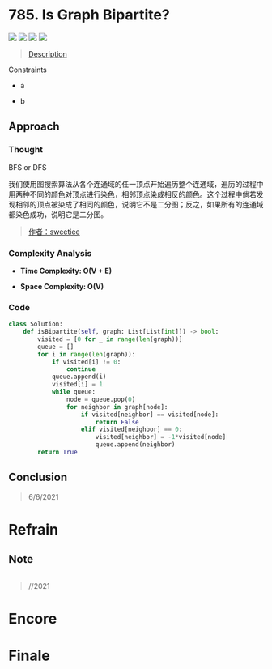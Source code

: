 # 785. Is Graph Bipartite?

![](https://img.shields.io/badge/Difficulty-Medium-%23f0ad4e)
![](https://img.shields.io/badge/topic-dfs-critical)
![](https://img.shields.io/badge/topic-bfs-critical)
![](https://img.shields.io/badge/topic-graph-critical)

> [Description](https://leetcode.com/problems/is-graph-bipartite/)

Constraints

- a

- b

## Approach

### Thought

BFS or DFS

我们使用图搜索算法从各个连通域的任一顶点开始遍历整个连通域，遍历的过程中用两种不同的颜色对顶点进行染色，相邻顶点染成相反的颜色。这个过程中倘若发现相邻的顶点被染成了相同的颜色，说明它不是二分图；反之，如果所有的连通域都染色成功，说明它是二分图。

> [作者：sweetiee](https://leetcode-cn.com/problems/is-graph-bipartite/solution/bfs-dfs-bing-cha-ji-san-chong-fang-fa-pan-duan-er-/)

### Complexity Analysis

- **Time Complexity: O(V + E)**

>

- **Space Complexity: O(V)**

>

### Code

```python
class Solution:
    def isBipartite(self, graph: List[List[int]]) -> bool:
        visited = [0 for _ in range(len(graph))]
        queue = []
        for i in range(len(graph)):
            if visited[i] != 0:
                continue
            queue.append(i)
            visited[i] = 1
            while queue:
                node = queue.pop(0)
                for neighbor in graph[node]:
                    if visited[neighbor] == visited[node]:
                        return False
                    elif visited[neighbor] == 0:
                        visited[neighbor] = -1*visited[node]
                        queue.append(neighbor)
        return True
```

## Conclusion



> 6/6/2021

# Refrain

## Note

```python

```

> //2021

# Encore

# Finale
